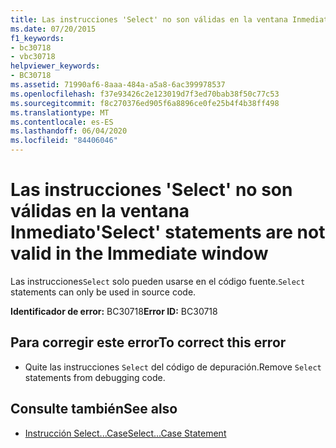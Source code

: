 ```yaml
---
title: Las instrucciones 'Select' no son válidas en la ventana Inmediato
ms.date: 07/20/2015
f1_keywords:
- bc30718
- vbc30718
helpviewer_keywords:
- BC30718
ms.assetid: 71990af6-8aaa-484a-a5a8-6ac399978537
ms.openlocfilehash: f37e93426c2e123019d7f3ed70bab38f50c77c53
ms.sourcegitcommit: f8c270376ed905f6a8896ce0fe25b4f4b38ff498
ms.translationtype: MT
ms.contentlocale: es-ES
ms.lasthandoff: 06/04/2020
ms.locfileid: "84406046"
---
```

# <a name="select-statements-are-not-valid-in-the-immediate-window"></a><span data-ttu-id="10978-102">Las instrucciones 'Select' no son válidas en la ventana Inmediato</span><span class="sxs-lookup"><span data-stu-id="10978-102">'Select' statements are not valid in the Immediate window</span></span>
<span data-ttu-id="10978-103">Las instrucciones`Select` solo pueden usarse en el código fuente.</span><span class="sxs-lookup"><span data-stu-id="10978-103">`Select` statements can only be used in source code.</span></span>  
  
 <span data-ttu-id="10978-104">**Identificador de error:** BC30718</span><span class="sxs-lookup"><span data-stu-id="10978-104">**Error ID:** BC30718</span></span>  
  
## <a name="to-correct-this-error"></a><span data-ttu-id="10978-105">Para corregir este error</span><span class="sxs-lookup"><span data-stu-id="10978-105">To correct this error</span></span>  
  
- <span data-ttu-id="10978-106">Quite las instrucciones `Select` del código de depuración.</span><span class="sxs-lookup"><span data-stu-id="10978-106">Remove `Select` statements from debugging code.</span></span>  
  
## <a name="see-also"></a><span data-ttu-id="10978-107">Consulte también</span><span class="sxs-lookup"><span data-stu-id="10978-107">See also</span></span>

- [<span data-ttu-id="10978-108">Instrucción Select...Case</span><span class="sxs-lookup"><span data-stu-id="10978-108">Select...Case Statement</span></span>](../language-reference/statements/select-case-statement.md)

